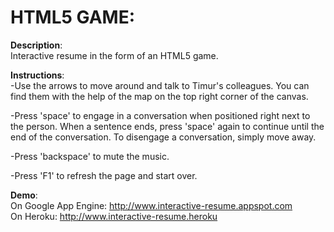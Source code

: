 # HTML5 GAME: 

**Description**:  
Interactive resume in the form of an HTML5 game.

**Instructions**:  
-Use the arrows to move around and talk to Timur's colleagues. You can find them with the help of the map on the top right corner of the canvas.

-Press 'space' to engage in a conversation when positioned right next to the person. When a sentence ends, press 'space' again to continue until the end of the conversation. To disengage a conversation, simply move away.

-Press 'backspace' to mute the music.

-Press 'F1' to refresh the page and start over.

**Demo**:  
On Google App Engine: http://www.interactive-resume.appspot.com  
On Heroku: http://www.interactive-resume.heroku
